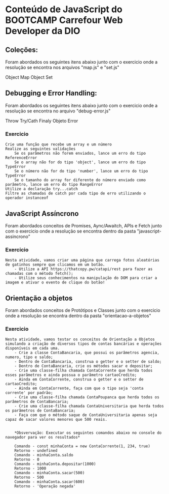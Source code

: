 # Conteúdo de JavaScript do BOOTCAMP Carrefour Web Developer da DIO

## Coleções:

Foram abordados os seguintes itens abaixo junto com o exercicio onde a resolução se encontra nos arquivos "map.js" e "set.js"

Object Map
Object Set

## Debugging e Error Handling:

Foram abordados os seguintes itens abaixo junto com o exercicio onde a resolução se encontra no arquivo "debug-error.js"

Throw
Try/Cath
Finaly
Objeto Error

### Exercicio

    Crie uma função que recebe um array e um número
    Realize as seguintes validações
        Se os parâmetros não forem enviados, lance um erro do tipo ReferenceError
        Se o array não for do tipo 'object', lance um erro do tipo TypeError
        Se o número não for do tipo 'number', lance um erro do tipo TypeError
        Se o tamanho do array for diferente do número enviado como parâmetro, lance um erro do tipo RangeError
    Utilize a declaração try...catch
    Filtre as chamadas de catch por cada tipo de erro utilizando o operador instanceof

## JavaScript Assíncrono

Foram abordados conceitos de Promises, Aync/Awaitch, APIs e Fetch junto com o exercicio onde a resolução se encontra dentro da pasta "javascript-assincrono"

### Exercicio

    Nesta atividade, vamos criar uma página que carrega fotos aleatórias de gatinhos sempre que clicamos em um botão.
        - Utilize a API https://thatcopy.pw/catapi/rest para fazer as chamadas com o método fetch();
        - Utilize seus conhecimentos na manipulação do DOM para criar a imagem e ativar o evento de clique do botão! 


## Orientação a objetos

Foram abordados conceitos de Protótipos e Classes junto com o exercicio onde a resolução se encontra dentro da pasta "orientacao-a-objetos"

### Exercicio

    Nesta atividade, vamos testar os conceitos de Orientação a Objetos simulando a criação de diversos tipos de contas bancárias e operações disponíveis em cada uma.
        - Crie a classe ContaBancaria, que possui os parâmetros agencia, numero, tipo e saldo;
        - Dentro de ContaBancaria, construa o getter e o setter de saldo;
        - Dentro de ContaBancaria, crie os métodos sacar e depositar;
        - Crie uma classe-filha chamada ContaCorrente que herda todos esses parâmetros e ainda possua o parâmetro cartaoCredito;
        - Ainda em ContaCorrente, construa o getter e o setter de cartaoCredito;
        - Ainda em ContaCorrente, faça com que o tipo seja 'conta corrente' por padrão;
        - Crie uma classe-filha chamada ContaPoupanca que herda todos os parâmetros de ContaBancaria;
        - Crie uma classe-filha chamada ContaUniversitaria que herda todos os parâmetros de ContaBancaria;
        - Faça com que o método saque de ContaUniversitaria apenas seja capaz de sacar valores menores que 500 reais.


        *Obsvervação: Executar os seguintes comandos abaixo no console do navegador para ver os resultados*

        Comando - const minhaConta = new ContaCorrente(1, 234, true)
        Retorno - undefined
        Comando - minhaConta.saldo
        Retorno - 0
        Comando - minhaConta.depositar(1000)
        Retorno - 1000
        Comando - minhaConta.sacar(500)
        Retorno - 500
        Comando - minhaConta.sacar(600)
        Retorno - 'Operação negada'